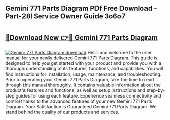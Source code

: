 ## Gemini 771 Parts Diagram PDf Free Download - Part-28I Service Owner Guide 3o6o7

# <h2><a href="http://dfr63y.blite.top/?on=Gemini+771+Parts+Diagram">🔗Download New 👉🔴 Gemini 771 Parts Diagram</a></h2>

[![Gemini 771 Parts Diagram download](https://i.imgur.com/lujVjoI.png)](http://dfr63y.blite.top/?on=Gemini+771+Parts+Diagram)
Hello and welcome to the user manual for your newly delivered Gemini 771 Parts Diagram. This guide is designed to help you get started with your product and provide you with a thorough understanding of its features, functions, and capabilities. You will find instructions for installation, usage, maintenance, and troubleshooting. Prior to operating your Gemini 771 Parts Diagram, take the time to read through this manual thoroughly. It contains valuable information about the product's features and functions, as well as setup instructions and step-by-step guides for using each feature. Experience seamless connectivity and control thanks to the advanced features of your new Gemini 771 Parts Diagram. Your Satisfaction is Guaranteed Gemini 771 Parts Diagram. We stand behind the quality of our products and services.
